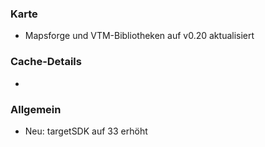 ### Karte
- Mapsforge und VTM-Bibliotheken auf v0.20 aktualisiert

### Cache-Details
-

### Allgemein
- Neu: targetSDK auf 33 erhöht
